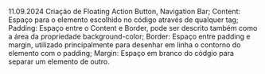 11.09.2024 Criação de Floating Action Button, Navigation Bar;
Content: Espaço para o elemento escolhido no código através de qualquer tag;
Padding: Espaço entre o Content e Border, pode ser descrito também como a área da propriedade background-color;
Border: Espaço entre padding e margin, utilizado principalmente para desenhar em linha o contorno do elemento com o padding;
Margin: Espaço em branco do códgio para separar um elemento de outro.
